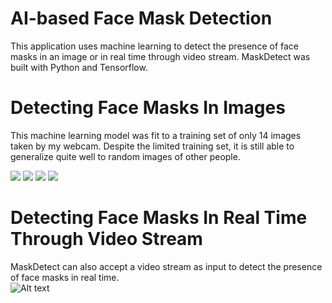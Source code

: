 # AI-based Face Mask Detection 
<p>This application uses machine learning to detect the presence of face masks in an image or in real time through video stream. MaskDetect was built with Python and Tensorflow. </p>

# Detecting Face Masks In Images
<p>This machine learning model was fit to a training set of only 14 images taken by my webcam. Despite the limited training set, it is still able to generalize quite well to random images of other people.</p>
<img src="https://i.imgur.com/c091uI5.png/">  <img src="https://i.imgur.com/j6UCSxU.png"/> <img src="https://i.imgur.com/p0rx1WO.png"/> <img src="https://i.imgur.com/HJQQxBJ.png"/>

# Detecting Face Masks In Real Time Through Video Stream
MaskDetect can also accept a video stream as input to detect the presence of face masks in real time.
<br/>
![Alt text](https://github.com/simonwangcode/MaskDetect/blob/master/MaskDetect%20Video%20Stream.gif)
